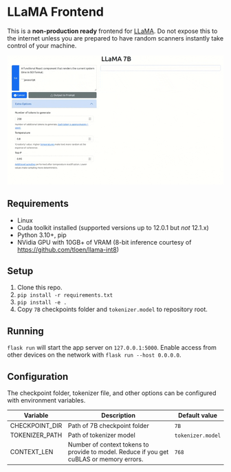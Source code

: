 # LLaMA Frontend

This is a **non-production ready** frontend for [LLaMA](https://github.com/facebookresearch/llama). Do not expose this to the internet unless you are prepared to have random scanners instantly take control of your machine.

![Demonstration video](demo.gif)

## Requirements

- Linux
- Cuda toolkit installed (supported versions up to 12.0.1 but *not* 12.1.x)
- Python 3.10+, pip
- NVidia GPU with 10GB+ of VRAM (8-bit inference courtesy of https://github.com/tloen/llama-int8)

## Setup

1. Clone this repo.
2. `pip install -r requirements.txt`
3. `pip install -e .`
4. Copy `7B` checkpoints folder and `tokenizer.model` to repository root.

## Running

`flask run` will start the app server on `127.0.0.1:5000`. Enable access from other devices on the network with `flask run --host 0.0.0.0`.

## Configuration

The checkpoint folder, tokenizer file, and other options can be configured with environment variables.

| Variable     | Description     | Default value |
|--------------|-----------|------------|
| CHECKPOINT_DIR | Path of 7B checkpoint folder      | `7B`        |
| TOKENIZER_PATH      | Path of tokenizer model  | `tokenizer.model`       |
| CONTEXT_LEN | Number of context tokens to provide to model. Reduce if you get cuBLAS or memory errors.  | `768` |
